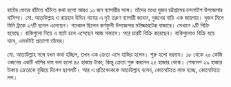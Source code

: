হাটের ভেতর হাঁটতে হাঁটতে কথা হলো আরও ১০ জন ব্যাপারীর সঙ্গে। তাঁদের মধ্যে দুজন চট্টগ্রামের চন্দনাইশ উপজেলার বাসিন্দা। মো. আতাউল্লাহ ও রায়হান উদ্দিন নামের এ দুই তরুণ ব্যাপারী জানান, দুজনের বাড়ি এক জায়গায়। দুজন মিলে মিনি ট্রাকে ২৭টি ছাগল এনেছেন। গতকাল ছিলেন কর্ণফুলী উপজেলার মইজ্জারটেক বাজারে। সেখানে ৯টি বিক্রি হয়েছে। বাকিগুলো নিয়ে এ হাটে চলে এসেছেন আজ সকালে। পরে চারটি বিক্রি করেছেন। বাকিগুলোও বিক্রি হয়ে যাবে, এমনটাই প্রত্যাশা তাঁদের।

মো. আতাউল্লাহ সঙ্গে যখন কথা হচ্ছিল, তখন এক ক্রেতা এসে হাজির হলেন। শুরু হলো দরদাম। ১৮ থেকে ২০ কেজি ওজনের একটি খাসির দাম বলা হলো ৪৫ হাজার টাকা; কিন্তু ক্রেতা শুরু করলেন ২৫ হাজার থেকে। শেষমেশ ২৯ হাজার টাকায় ক্রেতাকে বুঝিয়ে দিলেন ছাগলটি। আর এ প্রতিবেদককে আতাউল্লাহ বলেন, কোনোটাতে লাভ হচ্ছে, কোনোটাতে লস।
